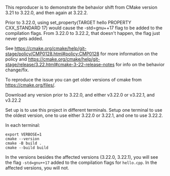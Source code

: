 This reproducer is to demonstrate the behavior shift from CMake version 3.21 to
3.22.0, and then again at 3.22.2.

Prior to 3.22.0, using set_property(TARGET hello PROPERTY CXX_STANDARD 17)
would cause the -std=gnu++17 flag to be added to the compilation flags.
From 3.22.0 to 3.22.2, that doesn't happen, the flag just never gets added.

See https://cmake.org/cmake/help/git-stage/policy/CMP0128.html#policy:CMP0128
for more information on the policy and https://cmake.org/cmake/help/git-stage/release/3.22.html#cmake-3-22-release-notes for info on the behavior change/fix.


To reproduce the issue you can get older versions of cmake from https://cmake.org/files/.

Download any version prior to 3.22.0, and either v3.22.0 or v3.22.1, and v3.22.2

Set up is to use this project in different terminals. Setup one terminal to use
the oldest version, one to use either 3.22.0 or 3.22.1, and one to use 3.22.2.

In each terminal:
```
export VERBOSE=1
cmake --version
cmake -B build .
cmake --build build
```

In the versions besides the affected versions (3.22.0, 3.22.1), you will see
the flag `-std=gnu++17` added to the compilation flags for `hello.cpp`. In the
affected versions, you will not.

